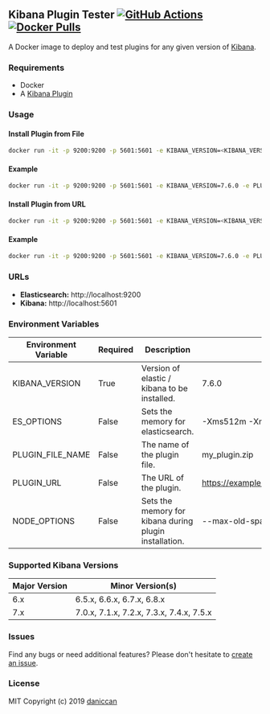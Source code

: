 ## Kibana Plugin Tester [![GitHub Actions](https://github.com/daniccan/kibana-plugin-tester/workflows/Deploy%20to%20DockerHub/badge.svg)](https://github.com/daniccan/kibana-plugin-tester) [![Docker Pulls](https://img.shields.io/docker/pulls/daniccan/kibana-plugin-tester.svg)](https://hub.docker.com/r/daniccan/kibana-plugin-tester)

A Docker image to deploy and test plugins for any given version of [Kibana](https://github.com/elastic/kibana).

### Requirements

- Docker
- A [Kibana Plugin](https://github.com/elastic/kibana/tree/master/packages/kbn-plugin-generator)

### Usage

#### Install Plugin from File

```bash
docker run -it -p 9200:9200 -p 5601:5601 -e KIBANA_VERSION=<KIBANA_VERSION> -e PLUGIN_FILE_NAME=<PLUGIN_FILE_NAME> -v <KIBANA_PLUGIN_PATH>:/kibana-plugin --rm daniccan/kibana-plugin-tester
```

#### Example

```bash
docker run -it -p 9200:9200 -p 5601:5601 -e KIBANA_VERSION=7.6.0 -e PLUGIN_FILE_NAME=my_plugin.zip -v /home/username/my_plugin:/kibana-plugin --rm daniccan/kibana-plugin-tester
```

#### Install Plugin from URL

```bash
docker run -it -p 9200:9200 -p 5601:5601 -e KIBANA_VERSION=<KIBANA_VERSION> -e PLUGIN_URL=<PLUGIN_URL> --rm daniccan/kibana-plugin-tester
```

#### Example

```bash
docker run -it -p 9200:9200 -p 5601:5601 -e KIBANA_VERSION=7.6.0 -e PLUGIN_URL=https://mydomain.com/kibana_plugins/my_plugin.zip --rm daniccan/kibana-plugin-tester
```

### URLs

- **Elasticsearch:** http://localhost:9200
- **Kibana:** http://localhost:5601

### Environment Variables

| Environment Variable | Required | Description                                             | Example                                           |
|----------------------|----------|---------------------------------------------------------|---------------------------------------------------|
| KIBANA_VERSION       | True     | Version of elastic / kibana to be installed.            | 7.6.0                                             |
| ES_OPTIONS           | False    | Sets the memory for elasticsearch.                      | -Xms512m -Xmx512m                                 |
| PLUGIN_FILE_NAME     | False    | The name of the plugin file.                            | my_plugin.zip                                     |
| PLUGIN_URL           | False    | The URL of the plugin.                                  | https://example.mydomain.com/kibana/my_plugin.zip |
| NODE_OPTIONS         | False    | Sets the memory for kibana during plugin installation.  | --max-old-space-size=2048                         |    

### Supported Kibana Versions

| Major Version        | Minor Version(s)                                 |
|----------------------|--------------------------------------------------|
| 6.x                  | 6.5.x, 6.6.x, 6.7.x, 6.8.x                       |
| 7.x                  | 7.0.x, 7.1.x, 7.2.x, 7.3.x, 7.4.x, 7.5.x         |

### Issues

Find any bugs or need additional features? Please don't hesitate to [create an issue](https://github.com/daniccan/kibana-plugin-tester/issues/new?assignees=&labels=&template=issue.md&title=).

### License

MIT Copyright (c) 2019 [daniccan](https://github.com/daniccan)
